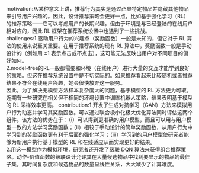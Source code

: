 motivation:从某种意义上讲，推荐行为其实是通过凸显特定物品并隐藏其他物品来引导用户兴趣的。因此，设计推荐策略会更好一点，比如基于强化学习（RL）的推荐策略——它可以考虑用户的长期兴趣。但由于环境是与已经登陆的在线用户相对应的，因此 RL 框架在推荐系统设置中也遇到了一些挑战。  
challenges:1.驱动用户行为的兴趣点（奖励函数）一般是未知的，但它对于 RL 算法的使用来说至关重要。在用于推荐系统的现有 RL 算法中，奖励函数一般是手动设计的（例如用 ±1 表示点击或不点击），这可能无法反映出用户对不同项目的偏好如何。  
2.model-free的RL一般都需要和环境（在线用户）进行大量的交互才能学到良好的策略。但这在推荐系统设置中是不切实际的。如果推荐看起来比较随机或者推荐结果不符合在线用户兴趣，她会很快放弃这一服务。  
因此，为了解决无模型方法样本复杂度大的问题，基于模型的 RL 方法更为可取。近期有一些研究在相关但不相同的环境设置中训练机器人策略，结果表明基于模型的 RL 采样效率更高。
contribution:1.开发了生成对抗学习（GAN）方法来模拟用户行为动态并学习其奖励函数。可以通过联合极小化极大优化算法同时评估这两个组件。该方法的优势在于：（i）可以得到更准确的用户模型，而且可以用与用户模型一致的方法学习奖励函数；（ii）相较于手动设计的简单奖励函数，从用户行为中学习到的奖励函数更有利于后面的强化学习；（iii）学习到的用户模型使研究者能够为新用户执行基于模型的 RL 和在线适应从而实现更好的结果。  
2.用这一模型作为模拟环境，研究者还开发了级联 DQN 算法来获得组合推荐策略。动作-价值函数的级联设计允许其在大量候选物品中找到要显示的物品的最佳子集，其时间复杂度和候选物品的数量呈线性关系，大大减少了计算难度。  
